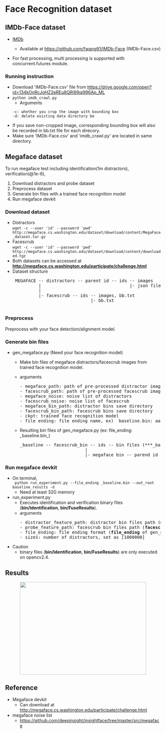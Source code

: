 # Face Recognition dataset

## IMDb-Face dataset

* [IMDb](http://openaccess.thecvf.com/content_ECCV_2018/papers/Liren_Chen_The_Devil_of_ECCV_2018_paper.pdf) 
  + Available at https://github.com/fwang91/IMDb-Face (IMDb-Face.csv)
  
* For fast processing, multi processing is supported with concurrent.futures module.
  
### Running instruction
* Download 'IMDb-Face.csv' file from https://drive.google.com/open?id=134kOnRcJgHZ2eREu8QRi99qj996Ap_ML
* `python imdb_crawl.py`
  * Arguments
   ```   
   -c: whether you crop the image with bounding box
   -d: delete existing data directory be
   ```
* If you save non-cropped image, corresponding bounding box will also be recorded in bb.txt file for each direcory.
* Make sure 'IMDb-Face.csv' and 'imdb_crawl.py' are located in same directory.

## Megaface dataset
To run megaface test including identification(1m distractors), verification(@1e-6), 
1. Download distractors and probe dataset
2. Preprocess dataset
3. Generate bin files with a trained face recognition model
4. Run megaface devkit

### Download dataset
* Distractors<br/>
  `wget -c --user 'id' --password 'pwd' http://megaface.cs.washington.edu/dataset/download/content/MegaFace_dataset.tar.gz`
* Facescrub<br/>
  `wget -c --user 'id' --password 'pwd' http://megaface.cs.washington.edu/dataset/download/content/downloaded.tgz`
* Both datasets can be accessed at **http://megaface.cs.washington.edu/participate/challenge.html**
* Dataset structure
   <pre>
   MEGAFACE -- distractors -- parent id -- ids -- images
            |                                  |- json file for each image 
            |
            |- facescrub -- ids -- images, bb.txt
                                |- bb.txt
   </pre>

### Preprocess
Preprocess with your face detection/alignment model.

### Generate bin files
* gen_megaface.py (Need your face recognition model)  
  - Make bin files of megaface distractors/facescrub images from trained face recognition model.
  - arguments
    <pre>
    - megaface_path: path of pre-processed distractor images
    - facescrub_path: path of pre-processed facescrub images
    - megaface_noise: noise list of distractors
    - facescrub_noise: noise list of facescrub
    - megaface_bin_path: distractor bins save directory
    - facescrub_bin_path: facescrub bins save directory
    - ckpt: trained face recognition model
    - file_ending: file ending name, ex) _baseline.bin: aaa.jpg -> aaa_baseline.bin    
    </pre>
  - Resulting bin files of gen_megaface.py (ex: file_ending: \_baseline.bin_)
 
    <pre>
    _baseline -- facescrub_bin -- ids -- bin files (***_baseline.bin)
                             | 
                             |- megaface_bin -- parend id -- ids -- bin files (***_baseline.bin)
    </pre>
 
 
### Run megaface devkit
* On terminal, <br/>
``` python run_experiment.py --file_ending _baseline.bin --out_root baseline_results -d```
  - Need at least 32G memory
* run_experiment.py
  - Executes identification and verification binary files (**bin/Identification**, **bin/FuseResults**).
  - arguments
    <pre>
    - distractor_feature_path: distractor bin files path (<b>megaface_bin_path</b> of gen_megaface.py)
    - probe_feature_path: facescrub bin files path (<b>facescrub_bin_path</b> of gen_megaface.py)
    - file_ending: file ending format (<b>file_ending</b> of gen_megaface.py)
    - sizes: number of distractors, set as [1000000] 
    </pre>
* Caution
  - binary files (**bin/Identification**, **bin/FuseResults**) are only executed on opencv2.4. 

## Results
<div align="center">
  <img src="https://oss.navercorp.com/Naga/Megaface/blob/master/megaface.png" width="90%" height="300">
</div>

## Reference
* Megaface devkit
  - Can download at http://megaface.cs.washington.edu/participate/challenge.html
* megaface noise list
  - https://github.com/deepinsight/insightface/tree/master/src/megaface


